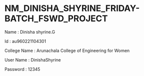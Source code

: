 # NM_DINISHA_SHYRINE_FRIDAY-BATCH_FSWD_PROJECT
Name : Dinisha shyrine.G

Id : au960221104301

College Name : Arunachala College of Engineering for Women

User Name : DinishaShyrine

Password : 12345
